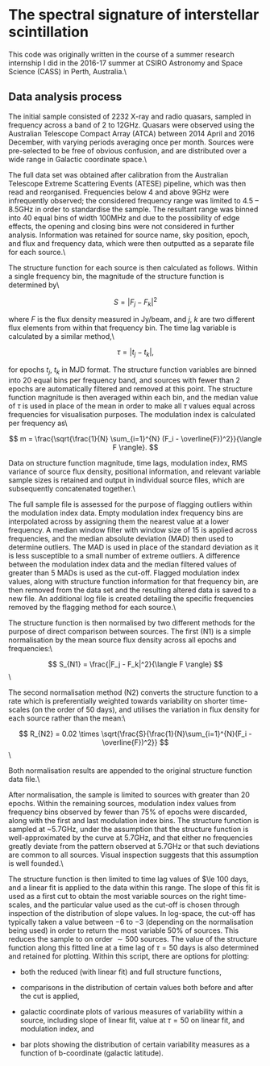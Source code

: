 # The spectral signature of interstellar scintillation

This code was originally written in the course of a summer research internship I did in the 2016-17 summer at CSIRO Astronomy and Space Science (CASS) in Perth, Australia.\


## Data analysis process

The initial sample consisted of 2232 X-ray and radio quasars, sampled in frequency across a band of 2 to 12GHz. Quasars were observed using the Australian Telescope Compact Array (ATCA) between 2014 April and 2016 December, with varying periods averaging once per month. Sources were pre-selected to be free of obvious confusion, and are distributed over a wide range in Galactic coordinate space.\

The full data set was obtained after calibration from the Australian Telescope Extreme Scattering Events (ATESE) pipeline, which was then read and reorganised. Frequencies below 4 and above 9GHz were infrequently observed; the considered frequency range was limited to 4.5 – 8.5GHz in order to standardise the sample. The resultant range was binned into 40 equal bins of width 100MHz and due to the possibility of edge effects, the opening and closing bins were not considered in further analysis. Information was retained for source name, sky position, epoch, and flux and frequency data, which were then outputted as a separate file for each source.\

The structure function for each source is then calculated as follows. Within a single frequency bin, the magnitude of the structure function is determined by\

$$ S = |F_j - F_k|^2 $$

where $F$ is the flux density measured in Jy/beam, and $j$, $k$ are two different flux elements from within that frequency bin. The time lag variable is calculated by a similar method,\

$$ \tau = |t_j - t_k|, $$

for epochs $t_j$, $t_k$ in MJD format. The structure function variables are binned into 20 equal bins per frequency band, and sources with fewer than 2 epochs are automatically filtered and removed at this point. The structure function magnitude is then averaged within each bin, and the median value of $\tau$ is used in place of the mean in order to make all $\tau$ values equal across frequencies for visualisation purposes. The modulation index is calculated per frequency as\

$$ m = \frac{\sqrt{\frac{1}{N} \sum_{i=1}^{N} (F_i - \overline{F})^2}}{\langle F \rangle}. $$

Data on structure function magnitude, time lags, modulation index, RMS variance of source flux density, positional information, and relevant variable sample sizes is retained and output in individual source files, which are subsequently concatenated together.\

The full sample file is assessed for the purpose of flagging outliers within the modulation index data. Empty modulation index frequency bins are interpolated across by assigning them the nearest value at a lower frequency. A median window filter with window size of 15 is applied across frequencies, and the median absolute deviation (MAD) then used to determine outliers. The MAD is used in place of the standard deviation as it is less susceptible to a small number of extreme outliers. A difference between the modulation index data and the median filtered values of greater than 5 MADs is used as the cut-off. Flagged modulation index values, along with structure function information for that frequency bin, are then removed from the data set and the resulting altered data is saved to a new file. An additional log file is created detailing the specific frequencies removed by the flagging method for each source.\

The structure function is then normalised by two different methods for the purpose of direct comparison between sources. The first (N1) is a simple normalisation by the mean source flux density across all epochs and frequencies:\

$$ S_{N1} = \frac{|F_j - F_k|^2}{\langle F \rangle} $$\

The second normalisation method (N2) converts the structure function to a rate which is preferentially weighted towards variability on shorter time-scales (on the order of 50 days), and utilises the variation in flux density for each source rather than the mean:\

$$ R_{N2} = 0.02 \times \sqrt{\frac{S}{\frac{1}{N}\sum_{i=1}^{N}(F_i - \overline{F})^2}} $$\

Both normalisation results are appended to the original structure function data file.\

After normalisation, the sample is limited to sources with greater than 20 epochs. Within the remaining sources, modulation index values from frequency bins observed by fewer than 75% of epochs were discarded, along with the first and last modulation index bins. The structure function is sampled at ~5.7GHz, under the assumption that the structure function is well-approximated by the curve at 5.7GHz, and that either no frequencies greatly deviate from the pattern observed at 5.7GHz or that such deviations are common to all sources. Visual inspection suggests that this assumption is well founded.\

The structure function is then limited to time lag values of $\le 100 days, and a linear fit is applied to the data within this range. The slope of this fit is used as a first cut to obtain the most variable sources on the right time-scales, and the particular value used as the cut-off is chosen through inspection of the distribution of slope values. In log-space, the cut-off has typically taken a value between −6 to −3 (depending on the normalisation being used) in order to return the most variable 50% of sources. This reduces the sample to on order $\sim 500$ sources. The value of the structure function along this fitted line at a time lag of $\tau = 50$ days is also determined and retained for plotting. Within this script, there are options for plotting:

 - both the reduced (with linear fit) and full structure functions,

 - comparisons in the distribution of certain values both before and after the cut is applied,

 - galactic coordinate plots of various measures of variability within a source, including slope of linear fit, value at $\tau = 50$ on linear fit, and modulation index, and

 - bar plots showing the distribution of certain variability measures as a function of b-coordinate (galactic latitude).
